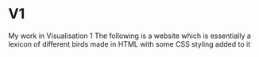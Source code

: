 # V1
My work in Visualisation 1 
The following is a website which is essentially a lexicon of different birds made in HTML with some CSS styling added to it
